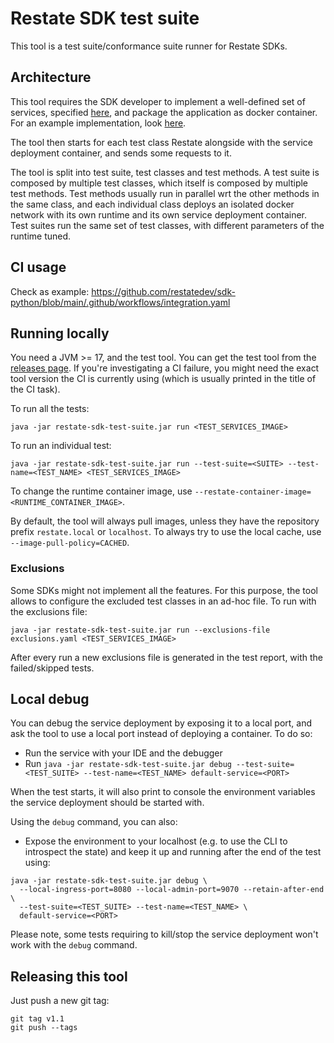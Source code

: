 # Restate SDK test suite

This tool is a test suite/conformance suite runner for Restate SDKs.

## Architecture

This tool requires the SDK developer to implement a well-defined set of services, specified [here](./src/main/kotlin/dev/restate/sdktesting/contracts), and package the application as docker container. 
For an example implementation, look [here](https://github.com/restatedev/sdk-java/tree/main/test-services/src/main/kotlin/dev/restate/sdk/testservices).

The tool then starts for each test class Restate alongside with the service deployment container, and sends some requests to it.

The tool is split into test suite, test classes and test methods. 
A test suite is composed by multiple test classes, which itself is composed by multiple test methods. 
Test methods usually run in parallel wrt the other methods in the same class, and each individual class deploys an isolated docker network with its own runtime and its own service deployment container. 
Test suites run the same set of test classes, with different parameters of the runtime tuned.

## CI usage

Check as example: https://github.com/restatedev/sdk-python/blob/main/.github/workflows/integration.yaml

## Running locally

You need a JVM >= 17, and the test tool. You can get the test tool from the [releases page](https://github.com/restatedev/sdk-test-suite/releases). If you're investigating a CI failure, you might need the exact tool version the CI is currently using (which is usually printed in the title of the CI task).

To run all the tests:

```shell
java -jar restate-sdk-test-suite.jar run <TEST_SERVICES_IMAGE>
```

To run an individual test:

```shell
java -jar restate-sdk-test-suite.jar run --test-suite=<SUITE> --test-name=<TEST_NAME> <TEST_SERVICES_IMAGE>
```

To change the runtime container image, use `--restate-container-image=<RUNTIME_CONTAINER_IMAGE>`.

By default, the tool will always pull images, unless they have the repository prefix `restate.local` or `localhost`. To always try to use the local cache, use `--image-pull-policy=CACHED`.

### Exclusions

Some SDKs might not implement all the features. For this purpose, the tool allows to configure the excluded test classes in an ad-hoc file. To run with the exclusions file:

```shell
java -jar restate-sdk-test-suite.jar run --exclusions-file exclusions.yaml <TEST_SERVICES_IMAGE>
```

After every run a new exclusions file is generated in the test report, with the failed/skipped tests.

## Local debug

You can debug the service deployment by exposing it to a local port, and ask the tool to use a local port instead of deploying a container. To do so:

* Run the service with your IDE and the debugger
* Run `java -jar restate-sdk-test-suite.jar debug --test-suite=<TEST_SUITE> --test-name=<TEST_NAME> default-service=<PORT>`

When the test starts, it will also print to console the environment variables the service deployment should be started with.

Using the `debug` command, you can also:

* Expose the environment to your localhost (e.g. to use the CLI to introspect the state) and keep it up and running after the end of the test using:

```shell
java -jar restate-sdk-test-suite.jar debug \
  --local-ingress-port=8080 --local-admin-port=9070 --retain-after-end \
  --test-suite=<TEST_SUITE> --test-name=<TEST_NAME> \
  default-service=<PORT>
```

Please note, some tests requiring to kill/stop the service deployment won't work with the `debug` command.

## Releasing this tool

Just push a new git tag:

```shell
git tag v1.1 
git push --tags
```